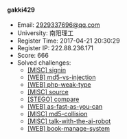 #### gakki429  

* Email: 2929337696@qq.com  
* University: 南阳理工  
* Register Time: 2017-04-21 20:30:29  
* Register IP: 222.88.236.171  
* Score: 666  
* Solved challenges: 
  * [[MISC] signin](https://github.com/SniperOJ/Challenges/blob/master/misc/signin.json)  
  * [[WEB] md5-vs-injection](https://github.com/SniperOJ/Challenges/blob/master/web/md5-vs-injection.json)  
  * [[WEB] php-weak-type](https://github.com/SniperOJ/Challenges/blob/master/web/php-weak-type.json)  
  * [[MISC] source](https://github.com/SniperOJ/Challenges/blob/master/misc/source.json)  
  * [[STEGO] compare](https://github.com/SniperOJ/Challenges/blob/master/stego/compare.json)  
  * [[WEB] as-fast-as-you-can](https://github.com/SniperOJ/Challenges/blob/master/web/as-fast-as-you-can.json)  
  * [[MISC] md5-collision](https://github.com/SniperOJ/Challenges/blob/master/misc/md5-collision.json)  
  * [[MISC] talk-with-the-ai-robot](https://github.com/SniperOJ/Challenges/blob/master/misc/talk-with-the-ai-robot.json)  
  * [[WEB] book-manage-system](https://github.com/SniperOJ/Challenges/blob/master/web/book-manage-system.json)  
